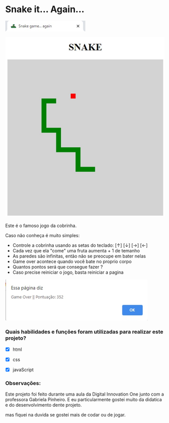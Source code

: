 # Snake it... Again...

![Screenshot](img/titulo.jpg)


![Screenshot](img/snake.jpg)

Este é o famoso jogo da cobrinha. 

Caso não conheça é muito simples: 
- Controle a cobrinha usando as setas do teclado: [↑] [↓] [→] [←]
- Cada vez que ela "come" uma fruta aumenta + 1 de temanho
- As paredes são infinitas, então não se preocupe em bater nelas
- Game over acontece quando você bate no proprio corpo
- Quantos pontos será que consegue fazer ?
- Caso precise reiniciar o jogo, basta reiniciar a pagina

![Screenshot](img/alerta.jpg)

### Quais habilidades e funções foram utilizadas para realizar este projeto?

- [x] html
- [x] css
- [x] javaScript


### Observações:

Este projeto foi feito durante uma aula da Digital Innovation One 
junto com a professora Gabriela Pinheiro.
E eu particularmente gostei muito da didatica e do desenvolvimento
dente projeto. 

mas fiquei na duvida se gostei mais de codar ou de jogar.
